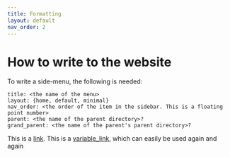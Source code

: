 ```yaml
---
title: Formatting
layout: default
nav_order: 2
---
```


# How to write to the website

To write a side-menu, the following is needed:
```
title: <the name of the menu>
layout: {home, default, minimal}
nav_order: <the order of the item in the sidebar. This is a floating point number>
parent: <the name of the parent directory>?
grand_parent: <the name of the parent's parent directory>?

```

This is a [link](www.google.ca). This is a [variable_link], which can easily be used again and again

[variable_link]: www.amazon.ca



